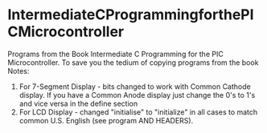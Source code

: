 # IntermediateCProgrammingforthePICMicrocontroller
Programs from the Book Intermediate C Programming for the PIC Microcontroller.
To save you the tedium of copying programs from the book
Notes:
1) For 7-Segment Display - bits changed to work with Common Cathode display. If you have a Common Anode display just change the 0's to 1's and vice versa in the define section
2) For LCD Display - changed "initialise" to "initialize" in all cases to match common U.S. English (see program AND HEADERS).

